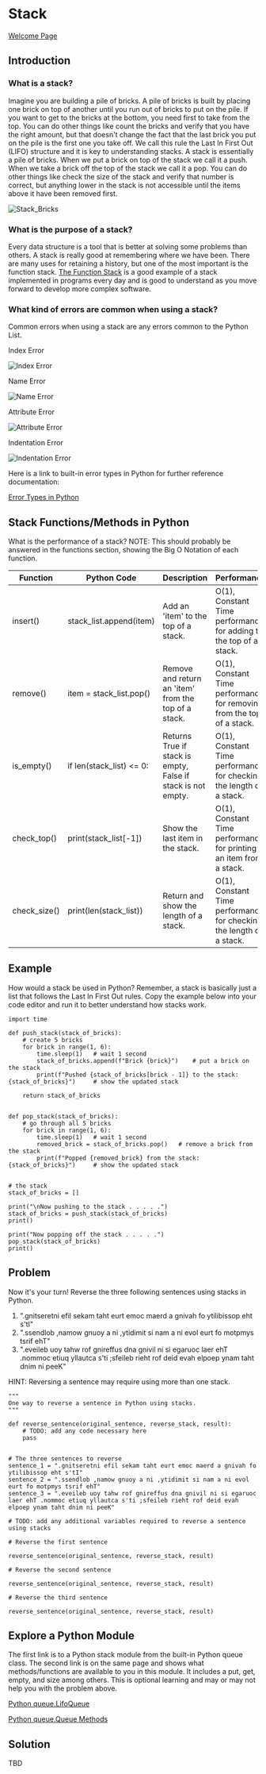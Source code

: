 # Stack

[Welcome Page](https://github.com/Morthais/data_structure_final/blob/main/0-welcome.md)

## Introduction

### What is a stack? 

Imagine you are building a pile of bricks. A pile of bricks is built by placing one brick on top of another until you run out of bricks to put on the pile. If you want to get to the bricks at the bottom, you need first to take from the top. You can do other things like count the bricks and verify that you have the right amount, but that doesn't change the fact that the last brick you put on the pile is the first one you take off. We call this rule the Last In First Out (LIFO) structure and it is key to understanding stacks. A stack is essentially a pile of bricks. When we put a brick on top of the stack we call it a push. When we take a brick off the top of the stack we call it a pop. You can do other things like check the size of the stack and verify that number is correct, but anything lower in the stack is not accessible until the items above it have been removed first.

![Stack_Bricks](https://user-images.githubusercontent.com/60240900/159603777-fec80413-e7cc-4520-b175-f827365ad152.png)

### What is the purpose of a stack? 

Every data structure is a tool that is better at solving some problems than others. A stack is really good at remembering where we have been. There are many uses for retaining a history, but one of the most important is the function stack. [The Function Stack]() is a good example of a stack implemented in programs every day and is good to understand as you move forward to develop more complex software.

### What kind of errors are common when using a stack?

Common errors when using a stack are any errors common to the Python List.

Index Error

![Index Error](https://user-images.githubusercontent.com/60240900/160949510-162fd322-01c9-4c62-8de1-77fade07a8eb.png)

Name Error

![Name Error](https://user-images.githubusercontent.com/60240900/160949706-4eb86a59-4a4b-48a2-bfd2-fc77d2f228bf.png)

Attribute Error

![Attribute Error](https://user-images.githubusercontent.com/60240900/160949891-12c1d36a-5b77-4b95-9642-7d875f40f92c.png)

Indentation Error

![Indentation Error](https://user-images.githubusercontent.com/60240900/160950017-478a1f9c-33d8-4767-b0a1-6ce853e2d9a3.png)

Here is a link to built-in error types in Python for further reference documentation:

[Error Types in Python](https://www.tutorialsteacher.com/python/error-types-in-python)


## Stack Functions/Methods in Python

What is the performance of a stack? NOTE: This should probably be answered in the functions section, showing the Big O Notation of each function.

|Function|Python Code|Description|Performance|
|---|---|---|---|
|insert()|stack_list.append(item)|Add an 'item' to the top of a stack.|O(1), Constant Time performance for adding to the top of a stack.|
|remove()|item = stack_list.pop()|Remove and return an 'item' from the top of a stack.|O(1), Constant Time performance for removing from the top of a stack.|
|is_empty()|if len(stack_list) <= 0:|Returns True if stack is empty, False if stack is not empty.|O(1), Constant Time performance for checking the length of a stack.|
|check_top()|print(stack_list[-1])|Show the last item in the stack.|O(1), Constant Time performance for printing an item from a stack.|
|check_size()|print(len(stack_list))|Return and show the length of a stack.|O(1), Constant Time performance for checking the length of a stack.|

## Example

How would a stack be used in Python? Remember, a stack is basically just a list that follows the Last In First Out rules. Copy the example below into your code editor and run it to better understand how stacks work.

```
import time

def push_stack(stack_of_bricks):
    # create 5 bricks
    for brick in range(1, 6):
        time.sleep(1)   # wait 1 second
        stack_of_bricks.append(f"Brick {brick}")    # put a brick on the stack
        print(f"Pushed {stack_of_bricks[brick - 1]} to the stack: {stack_of_bricks}")     # show the updated stack
    
    return stack_of_bricks


def pop_stack(stack_of_bricks):
    # go through all 5 bricks
    for brick in range(1, 6):
        time.sleep(1)   # wait 1 second
        removed_brick = stack_of_bricks.pop()   # remove a brick from the stack
        print(f"Popped {removed_brick} from the stack: {stack_of_bricks}")     # show the updated stack


# the stack
stack_of_bricks = []

print("\nNow pushing to the stack . . . . .")
stack_of_bricks = push_stack(stack_of_bricks)
print()

print("Now popping off the stack . . . . .")
pop_stack(stack_of_bricks)
print()
```

## Problem

Now it's your turn! Reverse the three following sentences using stacks in Python.

1. ".gnitseretni efil sekam taht eurt emoc maerd a gnivah fo ytilibissop eht s'tI"
2. ".ssendlob ,namow gnuoy a ni ,ytidimit si nam a ni evol eurt fo motpmys tsrif ehT"
3. ".eveileb uoy tahw rof gnireffus dna gnivil ni si egaruoc laer ehT .nommoc etiuq yllautca s'ti ;sfeileb rieht rof deid evah elpoep ynam taht dnim ni peeK"

HINT: Reversing a sentence may require using more than one stack.

```
"""
One way to reverse a sentence in Python using stacks.
"""

def reverse_sentence(original_sentence, reverse_stack, result):
    # TODO: add any code necessary here
    pass

    
# The three sentences to reverse
sentence_1 = ".gnitseretni efil sekam taht eurt emoc maerd a gnivah fo ytilibissop eht s'tI"
sentence_2 = ".ssendlob ,namow gnuoy a ni ,ytidimit si nam a ni evol eurt fo motpmys tsrif ehT"
sentence_3 = ".eveileb uoy tahw rof gnireffus dna gnivil ni si egaruoc laer ehT .nommoc etiuq yllautca s'ti ;sfeileb rieht rof deid evah elpoep ynam taht dnim ni peeK"

# TODO: add any additional variables required to reverse a sentence using stacks

# Reverse the first sentence

reverse_sentence(original_sentence, reverse_stack, result)

# Reverse the second sentence

reverse_sentence(original_sentence, reverse_stack, result)

# Reverse the third sentence

reverse_sentence(original_sentence, reverse_stack, result)
```

## Explore a Python Module

The first link is to a Python stack module from the built-in Python queue class. The second link is on the same page and shows what methods/functions are available to you in this module. It includes a put, get, empty, and size among others. This is optional learning and may or may not help you with the problem above.

[Python queue.LifoQueue](https://docs.python.org/3/library/queue.html#queue.LifoQueue)

[Python queue.Queue Methods](https://docs.python.org/3/library/queue.html#queue-objects)

## Solution

TBD
